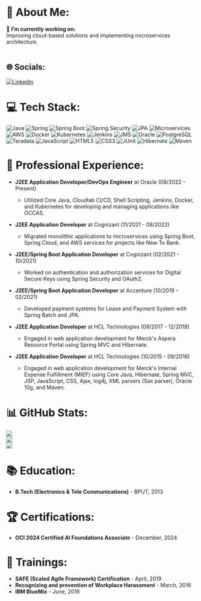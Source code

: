 # 💫 About Me:
🔭 **I’m currently working on:**  
Improving cloud-based solutions and implementing microservices architecture.<br><br>

## 🌐 Socials:
[![LinkedIn](https://img.shields.io/badge/LinkedIn-%230077B5.svg?logo=linkedin&logoColor=white)](https://www.linkedin.com/in/saurav-sengupta-42a41b105/)

# 💻 Tech Stack:
![Java](https://img.shields.io/badge/java-%23ED8B00.svg?style=for-the-badge&logo=java&logoColor=white)
![Spring](https://img.shields.io/badge/spring-%236DB33F.svg?style=for-the-badge&logo=spring&logoColor=white)
![Spring Boot](https://img.shields.io/badge/Spring_Boot-F2F4F9?style=for-the-badge&logo=spring-boot)
![Spring Security](https://img.shields.io/badge/Spring_Security-6DB33F?style=for-the-badge&logo=spring-security&logoColor=white)
![JPA](https://img.shields.io/badge/JPA-FFCA28?style=for-the-badge&logo=java&logoColor=white)
![Microservices](https://img.shields.io/badge/microservices-%23000000.svg?style=for-the-badge&logo=istio&logoColor=white)
![AWS](https://img.shields.io/badge/AWS-%23FF9900.svg?style=for-the-badge&logo=amazon-aws&logoColor=white)
![Docker](https://img.shields.io/badge/docker-%230db7ed.svg?style=for-the-badge&logo=docker&logoColor=white)
![Kubernetes](https://img.shields.io/badge/kubernetes-%23326ce5.svg?style=for-the-badge&logo=kubernetes&logoColor=white)
![Jenkins](https://img.shields.io/badge/jenkins-%23D24939.svg?style=for-the-badge&logo=jenkins&logoColor=white)
![JMS](https://img.shields.io/badge/JMS-000000?style=for-the-badge)
![Oracle](https://img.shields.io/badge/Oracle-F80000?style=for-the-badge&logo=oracle&logoColor=white)
![PostgreSQL](https://img.shields.io/badge/PostgreSQL-316192?style=for-the-badge&logo=postgresql&logoColor=white)
![Teradata](https://img.shields.io/badge/Teradata-0096D6?style=for-the-badge&logo=teradata&logoColor=white)
![JavaScript](https://img.shields.io/badge/javascript-%23323330.svg?style=for-the-badge&logo=javascript&logoColor=%23F7DF1E)
![HTML5](https://img.shields.io/badge/html5-%23E34F26.svg?style=for-the-badge&logo=html5&logoColor=white)
![CSS3](https://img.shields.io/badge/css3-%231572B6.svg?style=for-the-badge&logo=css3&logoColor=white)
![JUnit](https://img.shields.io/badge/JUnit-25A162?style=for-the-badge&logo=junit&logoColor=white)
![Hibernate](https://img.shields.io/badge/Hibernate-59666C?style=for-the-badge&logo=Hibernate&logoColor=white)
![Maven](https://img.shields.io/badge/Maven-C71A36?style=for-the-badge&logo=apachemaven&logoColor=white)

# 💼 Professional Experience:
- **J2EE Application Developer/DevOps Engineer** at Oracle (08/2022 - Present)  
  - Utilized Core Java, Cloudlab CI/CD, Shell Scripting, Jenkins, Docker, and Kubernetes for developing and managing applications like OCCAS.

- **J2EE Application Developer** at Cognizant (11/2021 - 08/2022)  
  - Migrated monolithic applications to microservices using Spring Boot, Spring Cloud, and AWS services for projects like New To Bank.

- **J2EE/Spring Boot Application Developer** at Cognizant (02/2021 - 10/2021)  
  - Worked on authentication and authorization services for Digital Secure Keys using Spring Security and OAuth2.

- **J2EE/Spring Boot Application Developer** at Accenture (10/2019 - 02/2021)  
  - Developed payment systems for Lease and Payment System with Spring Batch and JPA.

- **J2EE Application Developer** at HCL Technologies (09/2017 - 12/2018)  
  - Engaged in web application development for Merck's Aspera Resource Portal using Spring MVC and Hibernate.

- **J2EE Application Developer** at HCL Technologies (10/2015 - 09/2016)  
  - Engaged in web application development for Merck's Internal Expense Fulfillment (MIEF) using Core Java, Hibernate, Spring MVC, JSP, JavaScript, CSS, Ajax, log4j, XML parsers (Sax parser), Oracle 10g, and Maven.

# 📊 GitHub Stats:
![](https://github-readme-stats.vercel.app/api?username=sauravq405&theme=dark&hide_border=false&include_all_commits=false&count_private=false)<br/>
![](https://github-readme-streak-stats.herokuapp.com/?user=sauravq405&theme=dark&hide_border=false)<br/>
![](https://github-readme-stats.vercel.app/api/top-langs/?username=sauravq405&theme=dark&hide_border=false&include_all_commits=false&count_private=false&layout=compact)

# 📚 Education:
- **B.Tech (Electronics & Tele Communications)** - BPUT, 2013

# 🏆 Certifications:
- **OCI 2024 Certified AI Foundations Associate** - December, 2024

# 📖 Trainings:
- **SAFE (Scaled Agile Framework) Certification** - April, 2019
- **Recognizing and prevention of Workplace Harassment** - March, 2016
- **IBM BlueMix** - June, 2016
